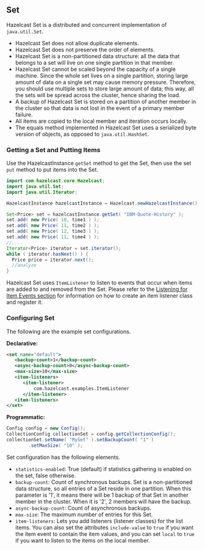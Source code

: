 

## Set

Hazelcast Set is a distributed and concurrent implementation of `java.util.Set`.

* Hazelcast Set does not allow duplicate elements.
* Hazelcast Set does not preserve the order of elements.
* Hazelcast Set is a non-partitioned data structure: all the data that belongs to a set will live on one single partition in that member.
* Hazelcast Set cannot be scaled beyond the capacity of a single machine. Since the whole set lives on a single partition, storing large amount of data on a single set may cause memory pressure. Therefore, you should use multiple sets to store large amount of data; this way, all the sets will be spread across the cluster, hence sharing the load.
* A backup of Hazelcast Set is stored on a partition of another member in the cluster so that data is not lost in the event of a primary member failure.
* All items are copied to the local member and iteration occurs locally.
* The equals method implemented in Hazelcast Set uses a serialized byte version of objects, as opposed to `java.util.HashSet`.

### Getting a Set and Putting Items

Use the HazelcastInstance `getSet` method to get the Set, then use the set `put` method to put items into the Set.

```java
import com.hazelcast.core.Hazelcast;
import java.util.Set;
import java.util.Iterator;

HazelcastInstance hazelcastInstance = Hazelcast.newHazelcastInstance();

Set<Price> set = hazelcastInstance.getSet( "IBM-Quote-History" );
set.add( new Price( 10, time1 ) );
set.add( new Price( 11, time2 ) );
set.add( new Price( 12, time3 ) );
set.add( new Price( 11, time4 ) );
//....
Iterator<Price> iterator = set.iterator();
while ( iterator.hasNext() ) { 
  Price price = iterator.next(); 
  //analyze
}
```

Hazelcast Set uses `ItemListener` to listen to events that occur when items are added to and removed from the Set. Please refer to the [Listening for Item Events section](#listening-for-item-events) for information on how to create an item listener class and register it.

### Configuring Set

The following are the example set configurations.


**Declarative:**

```xml
<set name="default">
   <backup-count>1</backup-count>
   <async-backup-count>0</async-backup-count>
   <max-size>10</max-size>
   <item-listeners>
      <item-listener>
          com.hazelcast.examples.ItemListener
      </item-listener>
   <item-listeners>
</set>
```

**Programmatic:**

```java
Config config = new Config();
CollectionConfig collectionSet = config.getCollectionConfig();
collectionSet.setName( "MySet" ).setBackupCount( "1" )
        .setMaxSize( "10" );
```
   

Set configuration has the following elements.


- `statistics-enabled`: True (default) if statistics gathering is enabled on the set, false otherwise.
- `backup-count`: Count of synchronous backups. Set is a non-partitioned data structure, so all entries of a Set reside in one partition. When this parameter is '1', it means there will be 1 backup of that Set in another member in the cluster. When it is '2', 2 members will have the backup.
- `async-backup-count`: Count of asynchronous backups.
- `max-size`: The maximum number of entries for this Set.
- `item-listeners`: Lets you add listeners (listener classes) for the list items. You can also set the attributes `include-value` to `true` if you want the item event to contain the item values, and you can set `local` to `true` if you want to listen to the items on the local member.



